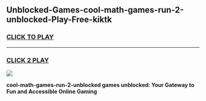 
## Unblocked-Games-cool-math-games-run-2-unblocked-Play-Free-kiktk
<h3>
<a href="https://premium76.site?title=cool-math-games-run-2-unblocked&ref=17A">CLICK TO PLAY</a></h3>
<hr>

<h3>
<a href="https://premium76.site?title=cool-math-games-run-2-unblocked&ref=17A">CLICK 2 PLAY</a>
  
</h3>

<a href="https://premium76.site?title=cool-math-games-run-2-unblocked&ref=17A"><img src="https://clearcache.store/games.png"></a>


**cool-math-games-run-2-unblocked games unblocked: Your Gateway to Fun and Accessible Online Gaming**
